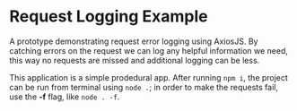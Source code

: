 # Request Logging Example
A prototype demonstrating request error logging using AxiosJS. By catching errors on the request we can log any helpful information we need, this way no requests are missed and additional logging can be less.

This application is a simple prodedural app. After running `npm i`, the project can be run from terminal using `node .`; in order to make the requests fail, use the **-f** flag, like `node . -f`.
